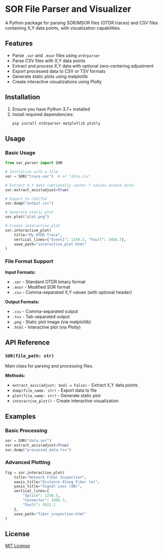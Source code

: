 
# SOR File Parser and Visualizer

A Python package for parsing SOR/MSOR files (OTDR traces) and CSV files containing X,Y data points, with visualization capabilities.

## Features

- Parse `.sor` and `.msor` files using `otdrparser`
- Parse CSV files with X,Y data points
- Extract and process X,Y data with optional zero-centering adjustment
- Export processed data to CSV or TSV formats
- Generate static plots using matplotlib
- Create interactive visualizations using Plotly

## Installation

1. Ensure you have Python 3.7+ installed
2. Install required dependencies:
   ```bash
   pip install otdrparser matplotlib plotly
   ```

## Usage

### Basic Usage

```python
from sor_parser import SOR

# Initialize with a file
sor = SOR("trace.sor")  # or "data.csv"

# Extract X,Y data (optionally center Y values around zero)
sor.extract_axis(adjust=True)

# Export to CSV/TSV
sor.dump("output.csv")

# Generate static plot
sor.plot("plot.png")

# Create interactive plot
sor.interactive_plot(
    title="My OTDR Trace",
    vertical_lines={"Event1": 1250.3, "Fault": 3456.7},
    save_path="interactive_plot.html"
)
```

### File Format Support

**Input Formats:**
- `.sor` - Standard OTDR binary format
- `.msor` - Modified SOR format
- `.csv` - Comma-separated X,Y values (with optional header)

**Output Formats:**
- `.csv` - Comma-separated output
- `.tsv` - Tab-separated output
- `.png` - Static plot image (via matplotlib)
- `.html` - Interactive plot (via Plotly)

## API Reference

### `SOR(file_path: str)`
Main class for parsing and processing files.

**Methods:**
- `extract_axis(adjust: bool = False)` - Extract X,Y data points
- `dump(file_name: str)` - Export data to file
- `plot(file_name: str)` - Generate static plot
- `interactive_plot()` - Create interactive visualization

## Examples

### Basic Processing
```python
sor = SOR("data.sor")
sor.extract_axis(adjust=True)
sor.dump("processed_data.tsv")
```

### Advanced Plotting
```python
fig = sor.interactive_plot(
    title="Network Fiber Inspection",
    xaxis_title="Distance Along Fiber (m)",
    yaxis_title="Signal Loss (dB)",
    vertical_lines={
        "Splice": 1250.3,
        "Connector": 3456.7,
        "Fault": 5021.1
    },
    save_path="fiber_inspection.html"
)
```

## License

[MIT License](LICENSE)
